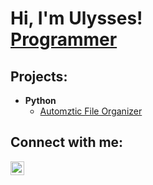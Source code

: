 <h1>Hi, I'm Ulysses! <br/><a href="https://github.com/ulyssesfernandez1">Programmer</a>

<h2> Projects:</h2>

- <b>Python</b>
  - [Automztic File Organizer](https://github.com/ulyssesfernandez1/AutomaticFileOrganizer)

<h2> Connect with me:</h2>

[<img align="left" alt="UlyssesFernandez | LinkedIn" width="22px" src="https://cdn.jsdelivr.net/npm/simple-icons@v3/icons/linkedin.svg" />][linkedin]

[linkedin]: https://www.linkedin.com/in/ulysses-fernandez/

